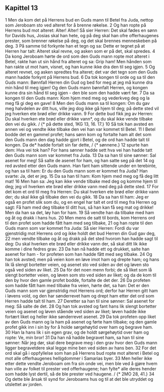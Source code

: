 ## Kapittel 13

1 Men da kom det på Herrens bud en Guds mann til Betel fra Juda, nettop som Jeroboam sto ved alteret for å brenne røkelse.
2 Og han ropte på Herrens bud mot alteret: Alter! Alter! Så sier Herren: Det skal fødes en sønn for Davids hus, Josias skal han hete, og på deg skal han ofre offerhaugenes prester, som brenner røkelse på deg, og det skal brennes menneskeben på deg.
3 På samme tid forkynte han et tegn og sa: Dette er tegnet på at Herren har talt: Alteret skal revne, og asken som er på det, skal spredes.
4 Da kong Jeroboam hørte de ord som den Guds mann ropte mot alteret i Betel, rakte han ut sin hånd fra alteret og sa: Grip ham! Men hånden som han rakte ut mot ham, visnet, og han kunne ikke dra den til seg igjen.
5 Og alteret revnet, og asken spredtes fra alteret; det var det tegn som den Guds mann hadde forkynt på Herrens bud.
6 Da tok kongen til orde og sa til den Guds mann: Bønnfall Herren din Gud og bed for meg at jeg må kunne dra min hånd til meg igjen! Og den Guds mann bønnfalt Herren, og kongen kunne dra sin hånd til seg igjen - den ble som den hadde vært før.
7 Da sa kongen til den Guds mann: Kom hjem med meg og vederkveg deg og la meg få gi deg en gave!
8 Men den Guds mann sa til kongen: Om du gav meg halvdelen av ditt hus, ville jeg dog ikke gå hjem til deg; på dette sted vil jeg hverken ete brød eller drikke vann.
9 For dette bud fikk jeg av Herren: Du skal hverken ete brød eller drikke vann*, og du skal ikke vende tilbake den vei du gikk. / {* på dette sted, 1KG 13, 16. 17.}
10 Så tok han avsted en annen vei og vendte ikke tilbake den vei han var kommet til Betel.
11 I Betel bodde det en gammel profet; hans sønn kom og fortalte ham alt det som den Guds mann den dag hadde gjort i Betel, og de ord han hadde talt til kongen. Da de* hadde fortalt sin far dette, / {* sønnene.}
12 spurte han dem: Hva vei tok han? For hans sønner hadde sett hva vei han hadde tatt den Guds mann som var kommet fra Juda.
13 Da sa han til sine sønner: Sal asenet for meg! Så salte de asenet for ham, og han satte seg på det
14 og red avsted etter den Guds mann. Han fant ham sittende under en terebinte, og han sa til ham: Er du den Guds mann som er kommet fra Juda? Han svarte: Ja, det er jeg.
15 Da sa han til ham: Kom hjem med meg og få deg litt mat!
16 Men han sa: Jeg kan ikke vende tilbake med deg og komme hjem til deg; jeg vil hverken ete brød eller drikke vann med deg på dette sted.
17 For det kom et ord til meg fra Herren: Du skal hverken ete brød eller drikke vann der; du skal ikke gå tilbake den vei du gikk.
18 Da sa han til ham: Jeg er også en profet slik som du, og en engel har talt et ord til meg fra Herren og sagt: Få ham med deg tilbake til ditt hus, så han kan få seg mat og drikke! Men da han sa det, løy han for ham.
19 Så vendte han da tilbake med ham og åt og drakk i hans hus.
20 Men mens de satt til bords, kom Herrens ord til den profet som hadde fått ham med seg tilbake,
21 og han ropte til den Guds mann som var kommet fra Juda: Så sier Herren: Fordi du var gjenstridig mot Herrens ord og ikke holdt det bud Herren din Gud gav deg,
22 men vendte tilbake og åt og drakk på det sted hvorom han hadde sagt til deg: Du skal hverken ete brød eller drikke vann der, så skal ditt lik ikke komme i dine fedres grav.
23 Da han nå hadde ett og drukket, salte han asenet for ham - for profeten som han hadde fått med seg tilbake.
24 Og han tok avsted; men på veien kom en løve imot ham og drepte ham; og hans lik lå slengt bortetter veien, og asenet sto ved siden av det og løven sto også ved siden av liket.
25 Da fór det noen menn forbi; de så liket som lå slengt bortetter veien, og løven som sto ved siden av liket; og da de kom til den by hvor den gamle profet bodde, fortalte de det der.
26 Da profeten som hadde fått ham med tilbake fra veien, hørte det, sa han: Det er den Guds mann som var gjenstridig mot Herrens ord; derfor har Herren gitt ham i løvens vold, og den har sønderrevet ham og drept ham etter det ord som Herren hadde talt til ham.
27 Deretter sa han til sine sønner: Sal asenet for meg: Så salte de det.
28 Og han tok avsted og fant hans lik slengt bortetter veien og asenet og løven stående ved siden av liket; løven hadde ikke fortært liket og heller ikke sønderrevet asenet.
29 Da tok profeten opp liket av den Guds mann og la ham på asenet og førte ham tilbake; og den gamle profet gikk inn i sin by for å holde sørgehøytid over ham og begrave ham.
30 Han la hans lik i sin egen grav, og de holdt sørgehøytid over ham og ropte: Ve, min bror!
31 Da han nå hadde begravet ham, sa han til sine sønner: Når jeg dør, skal dere begrave meg i den grav hvor den Guds mann ligger begravetdere skal legge mine ben ved siden av hans ben.
32 For det ord skal gå i oppfyllelse som han på Herrens bud ropte mot alteret i Betel og mot alle offerhaugenes helligdommer i Samarias byer.
33 Men heller ikke etter dette vendte Jeroboam om fra sin onde vei, men ble ved å gjøre hvem han ville av folket til prester ved offerhaugene; han fylte* alle deres hender som hadde lyst dertil, så de ble prester ved haugene. / {* 2MO 28, 41.}
34 Og dette ble årsak til synd for Jeroboams hus og til at det ble utryddet og utslettet av jorden.
